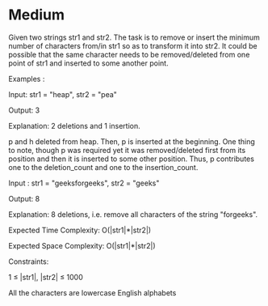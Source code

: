 # Medium

Given two strings str1 and str2. The task is to remove or insert the minimum number of characters from/in str1 so as to transform it into str2. It could be possible that the same character needs to be removed/deleted from one point of str1 and inserted to some another point.

Examples :

Input: str1 = "heap", str2 = "pea"

Output: 3

Explanation: 2 deletions and 1 insertion.

p and h deleted from heap. Then, p is inserted at the beginning. One thing to note, though p was required yet it was removed/deleted first from its position and then it is inserted to some other position. Thus, p contributes one to the deletion_count and one to the insertion_count.

Input : str1 = "geeksforgeeks", str2 = "geeks"

Output: 8

Explanation: 8 deletions, i.e. remove all characters of the string "forgeeks".

Expected Time Complexity: O(|str1|*|str2|)

Expected Space Complexity: O(|str1|*|str2|)

Constraints:

1 ≤ |str1|, |str2| ≤ 1000

All the characters are lowercase English alphabets
